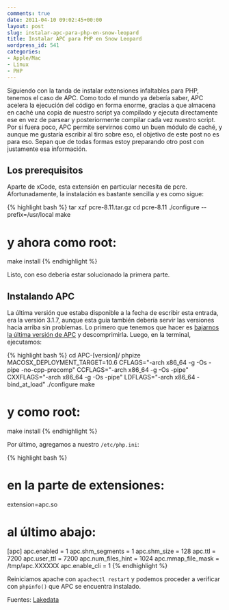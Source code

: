 ```yaml
---
comments: true
date: 2011-04-10 09:02:45+00:00
layout: post
slug: instalar-apc-para-php-en-snow-leopard
title: Instalar APC para PHP en Snow Leopard
wordpress_id: 541
categories:
- Apple/Mac
- Linux
- PHP
---
```


Siguiendo con la tanda de instalar extensiones infaltables para PHP, tenemos el caso de APC. Como todo el mundo ya debería saber, APC acelera la ejecución del código en forma enorme, gracias a que almacena en caché una copia de nuestro script ya compilado y ejecuta directamente ese en vez de parsear y posteriormente compilar cada vez nuestro script.
Por si fuera poco, APC permite servirnos como un buen módulo de caché, y aunque me gustaría escribir al tiro sobre eso, el objetivo de este post no es para eso. Sepan que de todas formas estoy preparando otro post con justamente esa información.

<!-- more -->


## Los prerequisitos


Aparte de xCode, esta extensión en particular necesita de pcre. Afortunadamente, la instalación es bastante sencilla y es como sigue: 

{% highlight bash %}
tar xzf pcre-8.11.tar.gz
cd pcre-8.11
./configure --prefix=/usr/local
make
# y ahora como root:
make install
{% endhighlight %}

Listo, con eso debería estar solucionado la primera parte. 



## Instalando APC


La última versión que estaba disponible a la fecha de escribir esta entrada, era la versión 3.1.7, aunque esta guía también debería servir las versiones hacia arriba sin problemas.
Lo primero que tenemos que hacer es [bajarnos la última versión de APC](http://pecl.php.net/package/APC) y descomprimirla. Luego, en la terminal, ejecutamos:

{% highlight bash %}
cd APC-[version]/
phpize
MACOSX_DEPLOYMENT_TARGET=10.6 CFLAGS="-arch x86_64 -g -Os -pipe -no-cpp-precomp" CCFLAGS="-arch x86_64 -g -Os -pipe" CXXFLAGS="-arch x86_64 -g -Os -pipe" LDFLAGS="-arch x86_64 -bind_at_load" ./configure
make
# y como root:
make install
{% endhighlight %}

Por último, agregamos a nuestro `/etc/php.ini`:

{% highlight bash %}
# en la parte de extensiones:
extension=apc.so

# al último abajo:
[apc]
apc.enabled = 1
apc.shm_segments = 1
apc.shm_size = 128
apc.ttl = 7200
apc.user_ttl = 7200
apc.num_files_hint = 1024
apc.mmap_file_mask = /tmp/apc.XXXXXX
apc.enable_cli = 1
{% endhighlight %}

Reiniciamos apache con `apachectl restart` y podemos proceder a verificar con `phpinfo()` que APC se encuentra instalado.

Fuentes:
[Lakedata](http://www.lakedata.net/index.php/eng/News/Install-APC-Cache-on-OS-X-Snow-Leopard)
